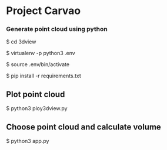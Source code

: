 # Project Carvao # 

### Generate point cloud using python

$ cd 3dview

$ virtualenv -p python3 .env

$ source .env/bin/activate

$ pip install -r requirements.txt

## Plot point cloud
$ python3 ploy3dview.py

## Choose point cloud and calculate volume
$ python3 app.py

